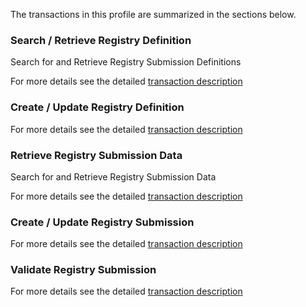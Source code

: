 The transactions in this profile are summarized in the sections below.

### Search / Retrieve Registry Definition

Search for and Retrieve Registry Submission Definitions




For more details see the detailed [transaction description](transaction-SRRD.html)

### Create / Update Registry Definition





For more details see the detailed [transaction description](transaction-CURD.html)

### Retrieve Registry Submission Data

Search for and Retrieve Registry Submission Data




For more details see the detailed [transaction description](transaction-RRSD.html)

### Create / Update Registry Submission





For more details see the detailed [transaction description](transaction-CURS.html)

### Validate Registry Submission





For more details see the detailed [transaction description](transaction-VRS.html)
